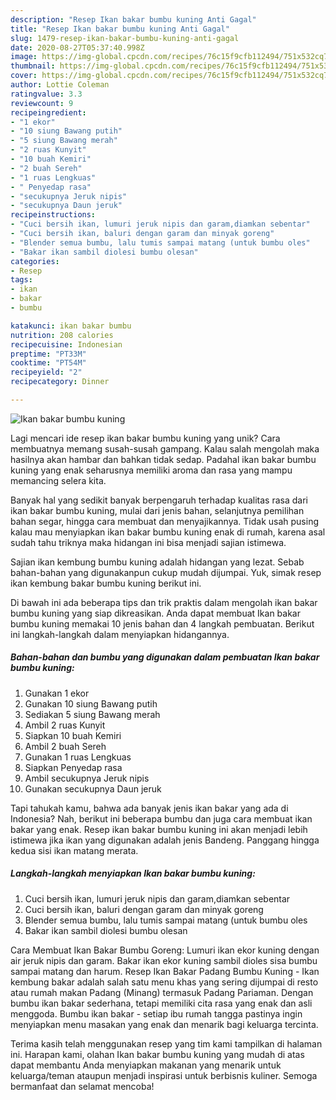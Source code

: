 ```yaml
---
description: "Resep Ikan bakar bumbu kuning Anti Gagal"
title: "Resep Ikan bakar bumbu kuning Anti Gagal"
slug: 1479-resep-ikan-bakar-bumbu-kuning-anti-gagal
date: 2020-08-27T05:37:40.998Z
image: https://img-global.cpcdn.com/recipes/76c15f9cfb112494/751x532cq70/ikan-bakar-bumbu-kuning-foto-resep-utama.jpg
thumbnail: https://img-global.cpcdn.com/recipes/76c15f9cfb112494/751x532cq70/ikan-bakar-bumbu-kuning-foto-resep-utama.jpg
cover: https://img-global.cpcdn.com/recipes/76c15f9cfb112494/751x532cq70/ikan-bakar-bumbu-kuning-foto-resep-utama.jpg
author: Lottie Coleman
ratingvalue: 3.3
reviewcount: 9
recipeingredient:
- "1 ekor"
- "10 siung Bawang putih"
- "5 siung Bawang merah"
- "2 ruas Kunyit"
- "10 buah Kemiri"
- "2 buah Sereh"
- "1 ruas Lengkuas"
- " Penyedap rasa"
- "secukupnya Jeruk nipis"
- "secukupnya Daun jeruk"
recipeinstructions:
- "Cuci bersih ikan, lumuri jeruk nipis dan garam,diamkan sebentar"
- "Cuci bersih ikan, baluri dengan garam dan minyak goreng"
- "Blender semua bumbu, lalu tumis sampai matang (untuk bumbu oles"
- "Bakar ikan sambil diolesi bumbu olesan"
categories:
- Resep
tags:
- ikan
- bakar
- bumbu

katakunci: ikan bakar bumbu 
nutrition: 208 calories
recipecuisine: Indonesian
preptime: "PT33M"
cooktime: "PT54M"
recipeyield: "2"
recipecategory: Dinner

---
```



![Ikan bakar bumbu kuning](https://img-global.cpcdn.com/recipes/76c15f9cfb112494/751x532cq70/ikan-bakar-bumbu-kuning-foto-resep-utama.jpg)

Lagi mencari ide resep ikan bakar bumbu kuning yang unik? Cara membuatnya memang susah-susah gampang. Kalau salah mengolah maka hasilnya akan hambar dan bahkan tidak sedap. Padahal ikan bakar bumbu kuning yang enak seharusnya memiliki aroma dan rasa yang mampu memancing selera kita.

Banyak hal yang sedikit banyak berpengaruh terhadap kualitas rasa dari ikan bakar bumbu kuning, mulai dari jenis bahan, selanjutnya pemilihan bahan segar, hingga cara membuat dan menyajikannya. Tidak usah pusing kalau mau menyiapkan ikan bakar bumbu kuning enak di rumah, karena asal sudah tahu triknya maka hidangan ini bisa menjadi sajian istimewa.

Sajian ikan kembung bumbu kuning adalah hidangan yang lezat. Sebab bahan-bahan yang digunakanpun cukup mudah dijumpai. Yuk, simak resep ikan kembung bakar bumbu kuning berikut ini.


Di bawah ini ada beberapa tips dan trik praktis dalam mengolah ikan bakar bumbu kuning yang siap dikreasikan. Anda dapat membuat Ikan bakar bumbu kuning memakai 10 jenis bahan dan 4 langkah pembuatan. Berikut ini langkah-langkah dalam menyiapkan hidangannya.

<!--inarticleads1-->

##### Bahan-bahan dan bumbu yang digunakan dalam pembuatan Ikan bakar bumbu kuning:

1. Gunakan 1 ekor
1. Gunakan 10 siung Bawang putih
1. Sediakan 5 siung Bawang merah
1. Ambil 2 ruas Kunyit
1. Siapkan 10 buah Kemiri
1. Ambil 2 buah Sereh
1. Gunakan 1 ruas Lengkuas
1. Siapkan  Penyedap rasa
1. Ambil secukupnya Jeruk nipis
1. Gunakan secukupnya Daun jeruk


Tapi tahukah kamu, bahwa ada banyak jenis ikan bakar yang ada di Indonesia? Nah, berikut ini beberapa bumbu dan juga cara membuat ikan bakar yang enak. Resep ikan bakar bumbu kuning ini akan menjadi lebih istimewa jika ikan yang digunakan adalah jenis Bandeng. Panggang hingga kedua sisi ikan matang merata. 

<!--inarticleads2-->

##### Langkah-langkah menyiapkan Ikan bakar bumbu kuning:

1. Cuci bersih ikan, lumuri jeruk nipis dan garam,diamkan sebentar
1. Cuci bersih ikan, baluri dengan garam dan minyak goreng
1. Blender semua bumbu, lalu tumis sampai matang (untuk bumbu oles
1. Bakar ikan sambil diolesi bumbu olesan


Cara Membuat Ikan Bakar Bumbu Goreng: Lumuri ikan ekor kuning dengan air jeruk nipis dan garam. Bakar ikan ekor kuning sambil dioles sisa bumbu sampai matang dan harum. Resep Ikan Bakar Padang Bumbu Kuning - Ikan kembung bakar adalah salah satu menu khas yang sering dijumpai di resto atau rumah makan Padang (Minang) termasuk Padang Pariaman. Dengan bumbu ikan bakar sederhana, tetapi memiliki cita rasa yang enak dan asli menggoda. Bumbu ikan bakar - setiap ibu rumah tangga pastinya ingin menyiapkan menu masakan yang enak dan menarik bagi keluarga tercinta. 

Terima kasih telah menggunakan resep yang tim kami tampilkan di halaman ini. Harapan kami, olahan Ikan bakar bumbu kuning yang mudah di atas dapat membantu Anda menyiapkan makanan yang menarik untuk keluarga/teman ataupun menjadi inspirasi untuk berbisnis kuliner. Semoga bermanfaat dan selamat mencoba!

